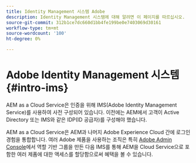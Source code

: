 ```yaml
---
title: Identity Management 시스템 Adobe
description: Identity Management 시스템에 대해 알려면 이 페이지를 따르십시오.
source-git-commit: 312b1ce7dc660d1bb4fe199be0e7403069d30161
workflow-type: tm+mt
source-wordcount: '100'
ht-degree: 0%

---
```



# Adobe Identity Management 시스템 {#intro-ims}

AEM as a Cloud Service은 인증을 위해 IMS(Adobe Identity Management Service)를 사용하여 사전 구성되어 있습니다. 이전에는 AEM에서 고객이 Active Directory 또는 IMS와 같은 IDP(ID 공급자)를 구성해야 했습니다.

AEM as a Cloud Service은 AEM과 나머지 Adobe Experience Cloud 간에 로그인 경험을 통합합니다. 여러 Adobe 제품을 사용하는 조직은 특히 [Adobe Admin Console](/help/onboarding/learn-concepts/admin-console.md)에서 역할 기반 그룹을 만든 다음 IMS를 통해 AEM을 Cloud Service으로 포함한 여러 제품에 대한 액세스를 할당함으로써 혜택을 볼 수 있습니다.